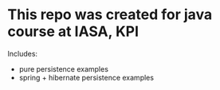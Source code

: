 # This repo was created for java course at IASA, KPI

Includes:
- pure persistence examples
- spring + hibernate persistence examples
